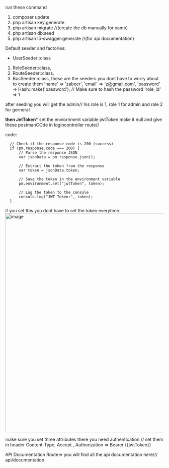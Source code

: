 
run these command 

1. composer update
2. php artisan key:generate
3. php artisan migrate //(create the db manually for xamp)
4. php artisan db:seed
5. php artisan l5-swagger:generate //(for api documentation)

Default seeder and factories:
  * UserSeeder::class
  1. RoleSeeder::class,
  2. RouteSeeder::class,
  3. BusSeeder::class,
these are the seeders you dont have to worry about to create them
   'name' => 'zabeer',
    'email' => 'z@gmail.com',
    'password' => Hash::make('password'), // Make sure to hash the password
     'role_id' => 1

after seeding you will get the admin// his role is 1, role 1 for admin and role 2 for gerneral 

******then JetToken*******
set the enviornment variable jwtToken make it null and give these postmanCOde in logincontroller route//

code:

      // Check if the response code is 200 (success)
      if (pm.response.code === 200) {
          // Parse the response JSON
          var jsonData = pm.response.json();
      
          // Extract the token from the response
          var token = jsonData.token;
      
          // Save the token in the environment variable
          pm.environment.set("jwtToken", token);
      
          // Log the token to the console
          console.log("JWT Token:", token);
      }

  if you set this you dont have to set the token everytime.
  <img width="695" alt="image" src="https://github.com/user-attachments/assets/a6f5f026-6c96-4095-aff1-3faaef9807ea" />

  make sure you set three attributes there you need authentication // set them in header
  Content-Type, Accept , Authorization => Bearer {{jwtToken}} 

API Documentation Route=> you will find all the api documentation here/// 
  api/documentation 



      




 
